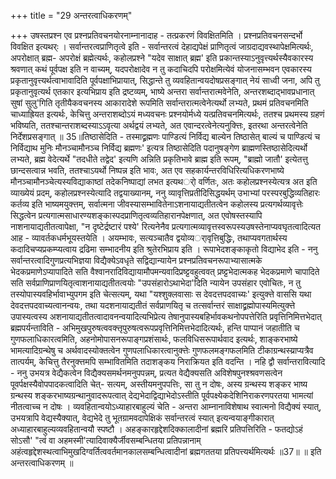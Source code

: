 +++
title = "29 अन्तरत्वाधिकरणम्"

+++
उषस्तप्रश्न एव प्रश्नप्रतिवचनयोरनाम्नानादाह - तत्प्रकरणं विवक्षितमिति । प्रश्नप्रतिवचनसन्दर्भो विवक्षित इत्यथर्ः । सर्वान्तरत्वप्राणितृत्वे इति - सर्वान्तरत्वं देहाद्यपेक्षं प्राणितृत्वं जाग्रदाद्यवस्थापेक्षमित्यर्थः, अपरोक्षात् ब्रह्म- अपरोक्षं ब्रह्मेत्यर्थः, कहोलप्रश्ने "यदेव साक्षात् ब्रह्म' इति प्रकान्तस्याऽनुवृत्त्यर्थस्यैवकारस्य श्रवणात् कथं पूर्वपक्ष इति न वाच्यम्, यदपरोक्षादेव न तु कदाचिदपि परोक्षमित्येवं योजनासम्भवन एवकारस्य प्रकृतानुवृत्त्यर्थत्वाभावादिति पूर्वपक्षाभिप्रायात्, सिद्धान्ते तु व्यवहितान्वयदोषप्रसङ्गात् नेयं साध्वी जना, अपि तु प्रकृतानुवृत्यर्थ एतकार इत्यभिप्राय इति द्रष्टव्यम्, भाष्ये अन्तरा सर्वान्तरात्मवेनेति, अन्तरशब्दाद्भावप्रधानात् सुषां सुलु'गिति तृतीयैकवचनस्य आकारादेशे रूपमिति सर्वान्तरात्मत्वेनेत्यर्थो लभ्यते, प्रथमं प्रतिवचनमिति चाध्याह्रियत इत्यर्थः, केचित्तु अन्तराशब्दोऽयं मध्यवचनः प्रश्नयोर्मध्ये यत्प्रतिवचनमित्यर्थः, ततश्च प्रथमस्य ग्रहणं भविष्यति, ततश्चान्तराशब्दस्याऽऽवृत्या अर्थद्वयं लभ्यते, अत एवान्दरत्वेनेत्यनुक्त्तिः, इतरथा अन्तरत्वेनेति निर्देशप्रसङ्गात् ॥ 35॥तिष्ठासेदिति - तस्माद्व्रह्मणः पाण्डित्यं निर्विद्य बाल्येन तिष्ठासेत् बाल्यं च पाण्डित्यं च निर्विद्याथ मुनिः मौनञ्चामौनञ्च निर्विद्य ब्रह्मणः' इत्यत्र तिष्ठासेदिति पदानुषङ्गेण ब्राह्मणस्तिष्ठासेदित्यर्थो लभ्यते, ब्रह्म वेदेत्यर्थे "तदधीते तद्वेद' इत्यणि अन्निति प्रकृतिभावे ब्राह्म इति रूपम्, "ब्राह्मो जातौ' इत्येतत्तु छान्दसत्वान्न भवति, ततश्चाऽयर्थो निष्पन्न इति भावः, अत एव सहकार्यन्तरविधिरित्यधिकरणभाष्ये मौनञ्चामौनञ्चेत्यस्यविद्याकाष्ठां तदेकनिष्पाद्यां लभत इत्यथर्ो वर्णितः, अतः कहोलप्रश्नस्येत्यत्र अत इति व्याख्येयं प्रदम्, कहोलप्रश्नस्येत्यादि तद्वयाख्यानम्, ननु व्यावृत्तिप्रतीदिसिद्धयर्थम् उभाभ्यां परस्परबुद्धिव्यतिहारः कर्तव्य इति भाष्यमयुक्त्तम्, सर्वात्मना जीवस्यासम्भावितेनाऽशनायाद्यतीतत्वेन कहोलस्य प्रत्यगर्थव्यावृत्तेः सिद्धत्वेन प्रत्यगात्मसाधारण्यशङ्कास्पदप्राणितृत्वव्यतिहारानपेक्षणात्, अत एवोषस्तस्यापि नाशनायाद्यतीतत्वापेक्षा, "न दृष्टेर्द्रष्टारं पश्ये' रित्यनेनैव प्रत्यगात्मव्यावृत्तस्वरूपस्यउषस्तेनाप्यवघृतत्वादित्यत आह - व्यावर्तकधर्मभूयस्तयेति । अयम्भावः, सत्यञ्चातैव द्वयोव्यर्ावृत्तिबुद्धिः, तथाप्यवगतार्थस्य कदादिचप्यप्रकम्प्यत्वाय द्रढिमा सम्भादनीय इति श्रुतेरभिप्राय इति । रूपाभेदशङ्काकृतो विद्याभेद इति - ननु सर्वान्तरत्वादिगुणप्रत्यभिज्ञया विद्यैक्येऽवधृते सद्विद्यान्यायेन प्रश्नप्रतिवचनरूपाभ्यासात्मके भेदकप्रमाणेऽप्यापादिते सति वैश्वानरादिविद्यायामौपमन्यवादिप्रष्ट्टवहुत्ववत् प्रष्ट्टभेदात्मकह भेदकप्रमाणे चापादिते सति सर्वप्राणिप्राणयितृत्वाशनायाद्यतीतत्वयोः "उपसंहारोऽथाभेदा'दिति न्यायेन उपसंहार एवोचितः, न तु तस्योपास्यवहिर्भावाभ्युपगम इति चेत्सत्यम्, यथा "यश्शुक्लवासाः स देवदत्तपदवाच्यः' इत्युक्त्ते वाससि यथा देवदत्तपदवाच्यत्वानन्वयः, तथा यदशनायाद्यतीतं सर्वप्राणयितृ च तत्सर्वान्तरं साक्षाद्व्रह्मोपास्यमित्युक्त्ते उपास्यत्वस्य अशनायाद्यतीतत्वादावनन्वयादित्यभिप्रेत्य तेषानुपास्यबहिर्भावकथनोपपत्तेरिति प्रवृत्तिनिमित्तभेदात् ब्रह्मपर्यन्ताविति - अभिमुखपुरुषत्ववक्त्तृपुरुषत्वरूपप्रवृत्तिनिमित्तभेदादित्यर्थः, हन्ति पाप्पानं जहातीति च गुणफलाधिकारत्वमिति, अहनोमोपासनरूपाङ्गप्रशंसार्थः, फलविधिसरूपार्थवाद इत्यर्थः, शाङ्करभाष्ये भामत्यादिग्रन्थेषु च अर्थवादस्योक्तत्वेन गुणपलाधिकारत्वानुक्त्तेः गुणफलमङ्गफलमिति टीकाग्रन्थस्य्राप्यत्रैव तात्पर्यम्, केचित्तु तैरनुक्त्तमपि सम्भावितमिति तदाशङ्कय निराक्रियत इति वदन्ति । नहि द्वौ सर्वान्तरावित्यादि - ननु उभयत्र वेद्यैकत्वेन विद्यैक्यसमर्थनमनुपपन्नम्, प्रत्यत वेद्यैक्यसति अविशेषपुनश्श्रवणसत्वेन पूवर्पक्षस्यैवोपपादकत्वादिति चेत्- सत्यम्, अस्तीयमनुपपत्तिः, सा तु न दोषः, अस्य ग्रन्थस्य शङ्कर भाष्य ग्रन्थस्य शङ्करभाष्यग्रन्थानुवादरूपत्वात् देद्यभेदाद्विद्याभेदोऽस्तीति पूर्वपक्ष्येकदेशिनिराकरणपरतया भामत्यां नीतत्वाच्च न दोषः । व्यवहितान्वयोऽध्याहारबाहुल्यं चेति - अन्तरा आम्नानाविशेषाथ स्वात्मनो विद्यैक्यं स्यात्, उभयत्रापि वेद्यस्यैक्यात्, वेद्यभेदे तु भूतग्रामवदापेक्षिकं सर्वान्तरत्वं स्यात् इत्यन्वयाङ्गीकारात् अध्याहारबाहुल्यव्यवहितान्वयौ स्पष्टौ । अहङ्कारहृद्देशदिक्कालादीनां ब्रह्मरि प्रतिपत्तिरिति - फतद्योऽहं सोऽसौ' "त्वं वा अहमस्मी'त्यादिवाक्यैर्जीवसम्बन्धितया प्रतिपन्नानाम् अहंत्वहृद्देशस्थत्वाभिमुखदिग्वर्तित्ववर्तमानकालसम्बन्धित्वादीनां ब्रह्मगततया प्रतिपत्त्यर्थमित्यर्थः ॥37॥ ॥ इति अन्तरत्वाधिकरणम् ॥
